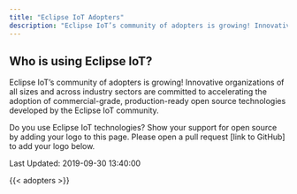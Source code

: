 ```yaml
---
title: "Eclipse IoT Adopters"
description: "Eclipse IoT’s community of adopters is growing! Innovative organizations of all sizes and across industry sectors are committed to accelerating the adoption of commercial-grade, production-ready open source technologies developed by the Eclipse IoT community."
---
```


## Who is using Eclipse IoT?

Eclipse IoT’s community of adopters is growing! Innovative organizations of all sizes and across industry sectors are committed to accelerating the adoption of commercial-grade, production-ready open source technologies developed by the Eclipse IoT community.

Do you use Eclipse IoT technologies? Show your support for open source by adding your logo to this page. Please open a pull request [link to GitHub] to add your logo below. 

Last Updated: 2019-09-30 13:40:00

 {{< adopters >}}
